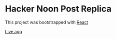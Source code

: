 # Hacker Noon Post Replica

This project was bootstrapped with [React](https://reactjs.org/)

[Live app](https://legion555.github.io/hacker-noon-post-replica/)